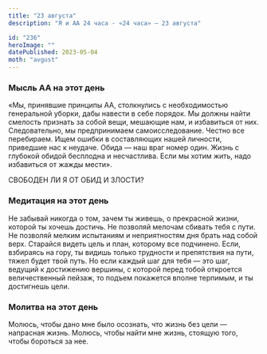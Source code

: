 ```yaml
---
title: "23 августа"
description: "Я и АА 24 часа - «24 часа» — 23 августа"

id: "236"
heroImage: ""
datePublished: 2023-05-04
moth: "avgust"
---
```


### Мысль АА на этот день

«Мы, принявшие принципы АА, столкнулись с необходимостью генеральной уборки,
дабы навести в себе порядок. Мы должны найти смелость признать за собой вещи,
мешающие нам, и избавиться от них. Следовательно, мы предпринимаем
самоисследование. Честно все перебираем. Ищем ошибки в составляющих нашей
личности, приведшие нас к неудаче. Обида — наш враг номер один. Жизнь с
глубокой обидой бесплодна и несчастлива. Если мы хотим жить, надо избавиться
от жажды мести».

СВОБОДЕН ЛИ Я ОТ ОБИД И ЗЛОСТИ?

### Медитация на этот день

Не забывай никогда о том, зачем ты живешь, о прекрасной жизни, которой ты
хочешь достичь. Не позволяй мелочам сбивать тебя с пути. Не позволяй мелким
испытаниям и неприятностям дня брать над собой верх. Старайся видеть цель и
план, которому все подчинено. Если, взбираясь на гору, ты видишь только
трудности и препятствия на пути, тяжел будет твой путь. Но если каждый шаг для
тебя — это шаг, ведущий к достижению вершины, с которой перед тобой откроется
величественный пейзаж, то подъем покажется вполне терпимым, и ты достигнешь
цели.

### Молитва на этот день

Молюсь, чтобы дано мне было осознать, что жизнь без цели — напрасная жизнь.
Молюсь, чтобы найти мне жизнь, стоящую того, чтобы бороться за нее.
